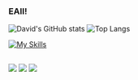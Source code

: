 ### EAII!

![David's GitHub stats](https://github-readme-stats.vercel.app/api?username=davidgd11&show_icons=true&theme=dark)
![Top Langs](https://github-readme-stats.vercel.app/api/top-langs/?username=davidgd11&size_weight=0&count_weight=1&layout=compact&theme=dark)

<!-- <p align="center">
  <a href="https://skillicons.dev">
    <img src="https://skillicons.dev/icons?i=html,css,sass,py,js,react,java,arduino,bootstrap,cpp" />
  </a>
</p>
-->

[![My Skills](https://skillicons.dev/icons?i=html,css,sass,py,js,react,java,arduino,bootstrap,cpp)](https://skillicons.dev)
  
  ##

<div> 
  <a href="https://instagram.com/daviddenunci_" target="_blank"><img src="https://img.shields.io/badge/-Instagram-%23E4405F?style=for-the-badge&logo=instagram&logoColor=white" target="_blank"></a>
  <a href = "https://mail.google.com/mail/u/0/?tab=rm&ogbl#inbox?compose=GTvVlcSDXXnSHWZSsTljpcJMzqSrCjTZwXFtLppvzRgxRWHCSZSWCTzkHPvFwzGQmdTpwhNvMfKMW"><img src="https://img.shields.io/badge/-Gmail-%23333?style=for-the-badge&logo=gmail&logoColor=white" target="_blank"></a>
  <a href="https://www.linkedin.com/in/david-denunci/" target="_blank"><img src="https://img.shields.io/badge/-LinkedIn-%230077B5?style=for-the-badge&logo=linkedin&logoColor=white" target="_blank"></a>  
</div>
